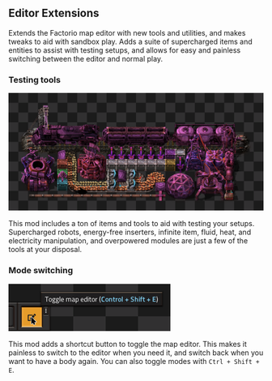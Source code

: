 ## Editor Extensions
Extends the Factorio map editor with new tools and utilities, and makes tweaks to aid with sandbox play. Adds a suite of supercharged items and entities to assist with testing setups, and allows for easy and painless switching between the editor and normal play.

### Testing tools

![](resources/tools-preview.png)

This mod includes a ton of items and tools to aid with testing your setups. Supercharged robots, energy-free inserters, infinite item, fluid, heat, and electricity manipulation, and overpowered modules are just a few of the tools at your disposal.

### Mode switching

![](resources/shortcut-preview.png)

This mod adds a shortcut button to toggle the map editor. This makes it painless to switch to the editor when you need it, and switch back when you want to have a body again. You can also toggle modes with `Ctrl + Shift + E`.